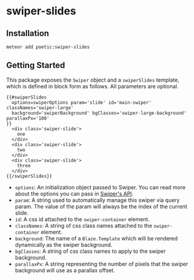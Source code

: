 # swiper-slides

## Installation

`meteor add poetic:swiper-slides`

## Getting Started

This package exposes the `Swiper` object and a `swiperSlides` template, which is defined in block form as follows. All parameters are optional.

```
{{#swiperSlides
  options=swiperOptions param='slide' id='main-swiper' classNames='swiper-large'
  background='swiperBackground' bgClasses='swiper-large-background' parallaxPx='100'
}}
  <div class='swiper-slide'>
    one
  </div>
  <div class='swiper-slide'>
    two
  </div>
  <div class='swiper-slide'>
    three
  </div>
{{/swiperSlides}}
```

- `options`: An initialization object passed to Swiper. You can read more about the options you can pass in [Swiper's API](http://www.idangero.us/swiper/api/#.VXcn51xViko).
- `param`: A string used to automatically manage this swiper via query param. The value of the param will always be the index of the current slide.
- `id`: A css id attached to the `swiper-container` element.
- `classNames`: A string of css class names attached to the `swiper-container` element.
- `background`: The name of a `Blaze.Template` which will be rendered dynamically as the swiper background.
- `bgClasses`: A string of css class names to apply to the swiper background.
- `parallaxPx`: A string representing the number of pixels that the swiper background will use as a parallax offset.
